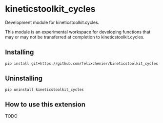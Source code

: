 # kineticstoolkit_cycles

Development module for kineticstoolkit.cycles.

This module is an experimental workspace for developing functions that may or
may not be transferred at completion to kineticstoolkit.cycles.

## Installing

```
pip install git+https://github.com/felixchenier/kineticstoolkit_cycles
```

## Uninstalling

```
pip uninstall kineticstoolkit_cycles
```

## How to use this extension

TODO

